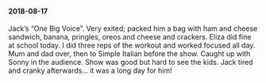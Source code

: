 #### 2018-08-17

Jack’s “One Big Voice”. Very exited; packed him a bag with ham and cheese sandwich, banana, pringles, oreos and cheese and crackers. Eliza did fine at school today. I did three reps of the workout and worked focused all day. Mum and dad over, then to Simple Italian before the show. Caught up with Sonny in the audience. Show was good but hard to see the kids. Jack tired and cranky afterwards… it was a long day for him!